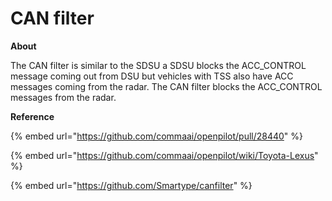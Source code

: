 # CAN filter

**About**

The CAN filter is similar to the SDSU a SDSU blocks the ACC\_CONTROL message coming out from DSU but vehicles with TSS also have ACC messages coming from the radar. The CAN filter blocks the ACC\_CONTROL messages from the radar.

**Reference**

{% embed url="https://github.com/commaai/openpilot/pull/28440" %}

{% embed url="https://github.com/commaai/openpilot/wiki/Toyota-Lexus" %}

{% embed url="https://github.com/Smartype/canfilter" %}
